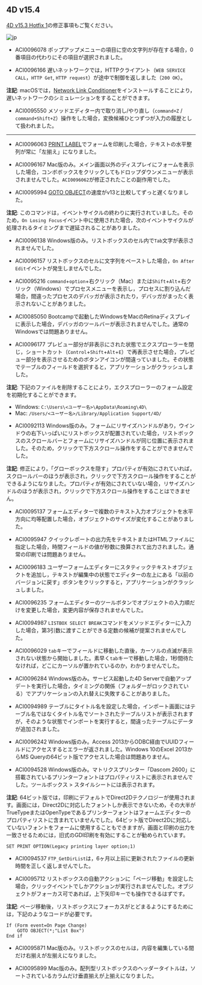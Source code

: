 4D v15.4 
---

[4D v15.3 Hotfix 1](https://github.com/4D-JP/release-notes/tree/master/v15/15.3/hf1)の修正事項もご覧ください。

![jp](https://cloud.githubusercontent.com/assets/10509075/16182979/016305e0-36e7-11e6-816b-2335cc6f0abb.png)

* ACI0096078 ポップアップメニューの項目に空の文字列が存在する場合，0番項目の代わりにその項目が選択されました。

* ACI0096166 遅いネットワークでは，HTTPクライアント（``WEB SERVICE CALL``，``HTTP Get``, ``HTTP request``）が途中で制御を返しました（``200 OK``）。

**注記**: macOSでは，[Network Link Conditioner](https://developer.apple.com/download/more/)をインストールすることにより，遅いネットワークのシミュレーションをすることができます。

* ACI0095550 メソッドエディター内で取り消し/やり直し（``command+Z`` / ``command+Shift+Z``）操作をした場合，変換候補ひとつずつが入力の履歴として扱われました。

---

* ACI0096063 [PRINT LABEL](http://doc.4d.com/4dv15r/help/command/ja/page39.html)でフォームを印刷した場合，テキストの水平整列が常に「左揃え」になりました。

* ACI0096167 Mac版のみ。メイン画面以外のディスプレイにフォームを表示した場合，コンボボックスをクリックしてもドロップダウンメニューが表示されませんでした。``ACI0096062``が修正されたことの副作用でした。

* ACI0095994 [GOTO OBJECT](http://doc.4d.com/4dv15r/help/command/ja/page206.html)の速度がv13と比較してずっと遅くなりました。

**注記**: このコマンドは，イベントサイクルの終わりに実行されていました。そのため，``On Losing Focus``イベント中に使用された場合，次のイベントサイクルが処理されるタイミングまで遅延されることがありました。

* ACI0096138 Windows版のみ。リストボックスのセル内で``Tab``文字が表示されませんでした。

* ACI0096157 リストボックスのセルに文字列をペーストした場合，``On After Edit``イベントが発生しませんでした。

* ACI0095216 ``command``+``option``+右クリック（Mac）または``Shift``+``Alt``+右クリック（Windows）でプロセスメニューを表示し，プロセスに割り込んだ場合，間違ったプロセスのデバッガが表示されたり，デバッガがまったく表示されないことがありました。

* ACI0085050 Bootcampで起動したWindowsをMacのRetinaディスプレイに表示した場合，デバッガのツールバーが表示されませんでした。通常のWindowsでは問題ありません。

* ACI0096177 プレビュー部分が非表示にされた状態でエクスプローラーを閉じ，ショートカット（``Control``+``Shift``+``Alt``+``E``）で再表示させた場合，プレビュー部分を表示させるためのボタンアイコンが間違っていました。その状態でテーブルのフィールドを選択すると，アプリケーションがクラッシュしました。

**注記**: 下記のファイルを削除することにより，エクスプローラーのフォーム設定を初期化することができます。

- Windows: ``C:\Users\<ユーザー名>\AppData\Roaming\4D\``
- Mac: ``/Users/<ユーザー名>/Library/Application Support/4D/``

* ACI0092113 Windows版のみ。フォームにリサイズハンドルがあり，ウインドウの右下いっぱいにリストボックスが配置されていた場合，リストボックスのスクロールバーとフォームにリサイズハンドルが同じ位置に表示されました。そのため，クリックで下方スクロール操作をすることができませんでした。

**注記**: 修正により，「グローボックスを隠す」プロパティが有効にされていれば，スクロールバーのほうが表示され，クリックで下方スクロール操作をすることができるようになりました。プロパティが有効にされていない場合，リサイズハンドルのほうが表示され，クリックで下方スクロール操作をすることはできません。

* ACI0095137 フォームエディターで複数のテキスト入力オブジェクトを水平方向に均等配置した場合，オブジェクトのサイズが変化することがありました。

* ACI0095947 クイックレポートの出力先をテキストまたはHTMLファイルに指定した場合，時間フィールドの値が秒数に換算されて出力されました。通常の印刷では問題ありません。

* ACI0096183 ユーザーフォームエディターにスタティックテキストオブジェクトを追加し，テキストが編集中の状態でエディターの左上にある「以前のバージョンに戻す」ボタンをクリックすると，アプリケーションがクラッシュしました。

* ACI0096235 フォームエディターのツールボタンでオブジェクトの入力順だけを変更した場合，変更内容が保存されませんでした。

* ACI0094987 ``LISTBOX SELECT BREAK``コマンドをメソッドエディターに入力した場合，第3引数に渡すことができる定数の候補が提案されませんでした。 

* ACI0096029 ``tab``キーでフィールドに移動した直後，カーソルの点滅が表示されない状態から開始しました。素早く``tab``キーで移動した場合，1秒間待たなければ，どこにカーソルが置かれているのか，わかりませんでした。

* ACI0096284 Windows版のみ。サービス起動した4D Serverで自動アップデートを実行した場合，タイミングの関係（フォルダーがロックされている）でアプリケーションの入れ替えに失敗することがありました。

* ACI0094989 テーブルにタイトル名を設定した場合，インポート画面にはテーブル名ではなくタイトル名でソートされたテーブルリストが表示されますが，そのような状態でインポートを実行すると，間違ったテーブルにデータが追加されました。

* ACI0096242 Windows版のみ。Access 2013からODBC経由でUUIDフィールドにアクセスするとエラーが返されました。Windows 10のExcel 2013からMS Queryの64ビット版でアクセスした場合は問題ありません。

* ACI0094528 Windows版のみ。マトリクスプリンター「Dascom 2600」に搭載されているプリンターフォントはプロパティリストに表示されませんでした。ツールボックス > スタイルシートには表示されます。

**注記**: 64ビット版では，印刷にデフォルトでDirect2Dテクノロジーが使用されます。画面には，Direct2Dに対応したフォントしか表示できないため，その大半がTrueTypeまたはOpenTypeであるプリンターフォントはフォームエディターのプロパティリストに含まれていませんでした。64ビット版でDirect2Dに対応していないフォントをフォームに使用することもできますが，画面と印刷の出力を一致させるためには，旧式のGDI印刷を有効にすることが勧められています。

```
SET PRINT OPTION(Legacy printing layer option;1)
```

* ACI0094537 ``FTP_GetDirList``は，6ヶ月以上前に更新されたファイルの更新時間を正しく返しませんでした。

* ACI0095712 リストボックスの自動アクションに「ページ移動」を設定した場合，クリックイベントでしかアクションが実行されませんでした。オブジェクトがフォーカス可であれば，上下矢印キーでも操作できるはずです。

**注記**: ページ移動後，リストボックスにフォーカスがとどまるようにするためには，下記のようなコードが必要です。

```
If (Form event=On Page Change)
	GOTO OBJECT(*;"List Box")
End if 
```

* ACI0095871 Mac版のみ。リストボックスのセルは，内容を編集している間だけ右揃えが左揃えになりました。

* ACI0095899 Mac版のみ。配列型リストボックスのヘッダータイトルは，ソートされているカラムだけ垂直揃えが上揃えになりました。
